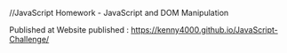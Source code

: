 //JavaScript Homework - JavaScript and DOM Manipulation

Published at Website published : 
https://kenny4000.github.io/JavaScript-Challenge/